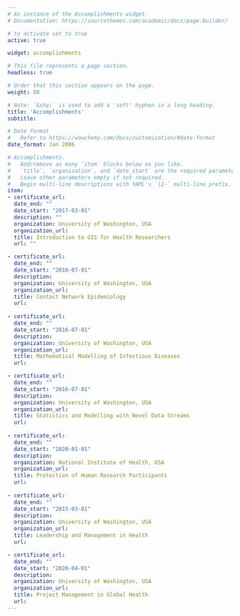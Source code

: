 ```yaml
---
# An instance of the Accomplishments widget.
# Documentation: https://sourcethemes.com/academic/docs/page-builder/

# to activate set to true
active: true

widget: accomplishments

# This file represents a page section.
headless: true

# Order that this section appears on the page.
weight: 50

# Note: `&shy;` is used to add a 'soft' hyphen in a long heading.
title: 'Accomplishments'
subtitle:

# Date format
#   Refer to https://wowchemy.com/docs/customization/#date-format
date_format: Jan 2006

# Accomplishments.
#   Add/remove as many `item` blocks below as you like.
#   `title`, `organization`, and `date_start` are the required parameters.
#   Leave other parameters empty if not required.
#   Begin multi-line descriptions with YAML's `|2-` multi-line prefix.
item:
- certificate_url: 
  date_end: ""
  date_start: "2017-03-01"
  description: ""
  organization: University of Washington, USA
  organization_url:
  title: Introduction to GIS for Health Researchers
  url: ""

- certificate_url:
  date_end: ""
  date_start: "2016-07-01"
  description: 
  organization: University of Washington, USA
  organization_url:
  title: Contact Network Epidemiology
  url:
   
- certificate_url:
  date_end: ""
  date_start: "2016-07-01"
  description: 
  organization: University of Washington, USA
  organization_url:
  title: Mathematical Modelling of Infectious Diseases
  url:

- certificate_url:
  date_end: ""
  date_start: "2016-07-01"
  description: 
  organization: University of Washington, USA
  organization_url:
  title: Statistics and Modelling with Novel Data Streams
  url: 
  
- certificate_url:
  date_end: ""
  date_start: "2020-01-01"
  description: 
  organization: National Institute of Health, USA
  organization_url:
  title: Protection of Human Research Participants
  url:
  
- certificate_url:
  date_end: ""
  date_start: "2015-03-01"
  description: 
  organization: University of Washington, USA
  organization_url:
  title: Leadership and Management in Health
  url:

- certificate_url:
  date_end: ""
  date_start: "2020-04-01"
  description: 
  organization: University of Washington, USA
  organization_url:
  title: Project Management in Global Health
  url:
---
```

